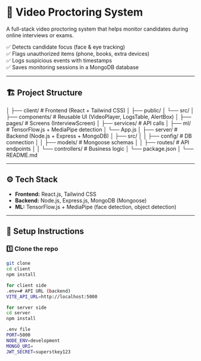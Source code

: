 # 🎥 Video Proctoring System

A full-stack video proctoring system that helps monitor candidates during online interviews or exams.  

✅ Detects candidate focus (face & eye tracking)  
✅ Flags unauthorized items (phone, books, extra devices)  
✅ Logs suspicious events with timestamps  
✅ Saves monitoring sessions in a MongoDB database  

---

## 🏗 Project Structure

│
├── client/ # Frontend (React + Tailwind CSS)
│ ├── public/
│ └── src/
│ ├── components/ # Reusable UI (VideoPlayer, LogsTable, AlertBox)
│ ├── pages/ # Screens (InterviewScreen)
│ ├── services/ # API calls
│ ├── ml/ # TensorFlow.js + MediaPipe detection
│ └── App.js
│
├── server/ # Backend (Node.js + Express + MongoDB)
│ ├── src/
│ │ ├── config/ # DB connection
│ │ ├── models/ # Mongoose schemas
│ │ ├── routes/ # API endpoints
│ │ └── controllers/ # Business logic
│ └── package.json
│
└── README.md



---

## ⚙️ Tech Stack

- **Frontend:** React.js, Tailwind CSS  
- **Backend:** Node.js, Express.js, MongoDB (Mongoose)  
- **ML:** TensorFlow.js + MediaPipe (face detection, object detection)  

---

## 🚀 Setup Instructions

### 1️⃣ Clone the repo
```bash
git clone 
cd client
npm install

for client side
.env=# API URL (backend)
VITE_API_URL=http://localhost:5000

for server side
cd server
npm install

.env file
PORT=5000
NODE_ENV=development
MONGO_URI=
JWT_SECRET=superstkey123


